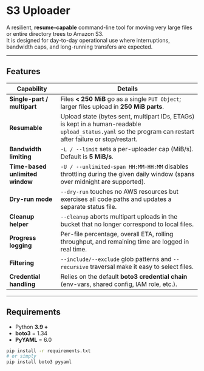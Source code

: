 # S3 Uploader

A resilient, **resume-capable** command-line tool for moving very large files or entire directory trees to Amazon S3.  
It is designed for day-to-day operational use where interruptions, bandwidth caps, and long-running transfers are expected.

---

## Features

| Capability                      | Details                                                                                                                                                    |
| ------------------------------- | ---------------------------------------------------------------------------------------------------------------------------------------------------------- |
| **Single-part / multipart**     | Files **< 250 MiB** go as a single `PUT Object`; larger files upload in **250 MiB parts**.                                                                 |
| **Resumable**                   | Upload state (bytes sent, multipart IDs, ETAGs) is kept in a human-readable `upload_status.yaml` so the program can restart after failure or stop/restart. |
| **Bandwidth limiting**          | `-L / --limit` sets a per-uploader cap (MiB/s). Default is **5 MiB/s**.                                                                                    |
| **Time-based unlimited window** | `-U / --unlimited-span HH:MM-HH:MM` disables throttling during the given daily window (spans over midnight are supported).                                 |
| **Dry-run mode**                | `--dry-run` touches no AWS resources but exercises all code paths and updates a separate status file.                                                      |
| **Cleanup helper**              | `--cleanup` aborts multipart uploads in the bucket that no longer correspond to local files.                                                               |
| **Progress logging**            | Per-file percentage, overall ETA, rolling throughput, and remaining time are logged in real time.                                                          |
| **Filtering**                   | `--include/--exclude` glob patterns and `--recursive` traversal make it easy to select files.                                                              |
| **Credential handling**         | Relies on the default **boto3 credential chain** (env-vars, shared config, IAM role, etc.).                                                                |

---

## Requirements

- Python **3.9 +**
- **boto3** = 1.34
- **PyYAML** = 6.0

```bash
pip install -r requirements.txt
# or simply
pip install boto3 pyyaml
```
